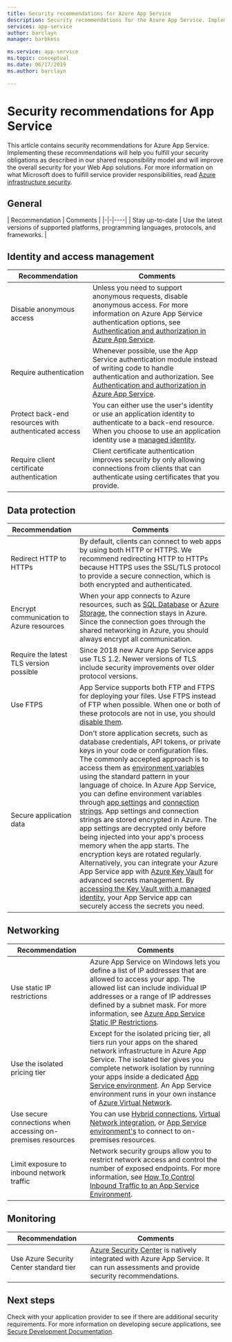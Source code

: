```yaml
---
title: Security recommendations for Azure App Service
description: Security recommendations for the Azure App Service. Implementing these recommendations will help you fulfill your security obligations as described in our shared responsibility model and will improve the overall security for your web app solutions. 
services: app-service
author: barclayn
manager: barbkess

ms.service: app-service
ms.topic: conceptual
ms.date: 06/17/2019
ms.author: barclayn

---
```


# Security recommendations for App Service

This article contains security recommendations for Azure App Service. Implementing these recommendations will help you fulfill your security obligations as described in our shared responsibility model and will improve the overall security for your Web App solutions. For more information on what Microsoft does to fulfill service provider responsibilities, read [Azure infrastructure security](../security/azure-security-infrastructure.md).

## General

| Recommendation | Comments |
|-|-|----|
| Stay up-to-date | Use the latest versions of supported platforms, programming languages, protocols, and frameworks. |

## Identity and access management

| Recommendation | Comments |
|-|----|
| Disable anonymous access | Unless you need to support anonymous requests, disable anonymous access. For more information on Azure App Service authentication options, see [Authentication and authorization in Azure App Service](overview-authentication-authorization.md).|
| Require authentication | Whenever possible, use the App Service authentication module instead of writing code to handle authentication and authorization. See [Authentication and authorization in Azure App Service](overview-authentication-authorization.md). |
| Protect back-end resources with authenticated access | You can either use the user's identity or use an application identity to authenticate to a back-end resource. When you choose to use an application identity use a [managed identity](overview-managed-identity.md).
| Require client certificate authentication | Client certificate authentication improves security by only allowing connections from clients that can authenticate using certificates that you provide. |

## Data protection

| Recommendation | Comments |
|-|-|
| Redirect HTTP to HTTPs | By default, clients can connect to web apps by using both HTTP or HTTPS. We recommend redirecting HTTP to HTTPs because HTTPS uses the SSL/TLS protocol to provide a secure connection, which is both encrypted and authenticated. |
| Encrypt communication to Azure resources | When your app connects to Azure resources, such as [SQL Database](https://azure.microsoft.com/services/sql-database/) or [Azure Storage](/azure/storage/), the connection stays in Azure. Since the connection goes through the shared networking in Azure, you should always encrypt all communication. |
| Require the latest TLS version possible | Since 2018 new Azure App Service apps use TLS 1.2. Newer versions of TLS include security improvements over older protocol versions. |
| Use FTPS | App Service supports both FTP and FTPS for deploying your files. Use FTPS instead of FTP when possible. When one or both of these protocols are not in use, you should [disable them](deploy-ftp.md#enforce-ftps). |
| Secure application data | Don't store application secrets, such as database credentials, API tokens, or private keys in your code or configuration files. The commonly accepted approach is to access them as [environment variables](https://wikipedia.org/wiki/Environment_variable) using the standard pattern in your language of choice. In Azure App Service, you can define environment variables through [app settings](web-sites-configure.md) and [connection strings](web-sites-configure.md). App settings and connection strings are stored encrypted in Azure. The app settings are decrypted only before being injected into your app's process memory when the app starts. The encryption keys are rotated regularly. Alternatively, you can integrate your Azure App Service app with [Azure Key Vault](/azure/key-vault/) for advanced secrets management. By [accessing the Key Vault with a managed identity](../key-vault/tutorial-web-application-keyvault.md), your App Service app can securely access the secrets you need. |

## Networking

| Recommendation | Comments |
|-|-|
| Use static IP restrictions | Azure App Service on Windows lets you define a list of IP addresses that are allowed to access your app. The allowed list can include individual IP addresses or a range of IP addresses defined by a subnet mask. For more information, see [Azure App Service Static IP Restrictions](app-service-ip-restrictions.md).  |
| Use the isolated pricing tier | Except for the isolated pricing tier, all tiers run your apps on the shared network infrastructure in Azure App Service. The isolated tier gives you complete network isolation by running your apps inside a dedicated [App Service environment](environment/intro.md). An App Service environment runs in your own instance of [Azure Virtual Network](/azure/virtual-network/).|
| Use secure connections when accessing on-premises resources | You can use [Hybrid connections](app-service-hybrid-connections.md), [Virtual Network integration](web-sites-integrate-with-vnet.md), or [App Service environment's](environment/intro.md) to connect to on-premises resources. |
| Limit exposure to inbound network traffic | Network security groups allow you to restrict network access and control the number of exposed endpoints. For more information, see [How To Control Inbound Traffic to an App Service Environment](environment/app-service-app-service-environment-control-inbound-traffic.md). |

## Monitoring

| Recommendation | Comments |
|-|-|
|Use Azure Security Center standard tier | [Azure Security Center](../security-center/security-center-app-services.md) is natively integrated with Azure App Service. It can run assessments and provide security recommendations. |

## Next steps

Check with your application provider to see if there are additional security requirements. For more information on developing secure applications, see [Secure Development Documentation](../security/abstract-develop-secure-apps.md).
